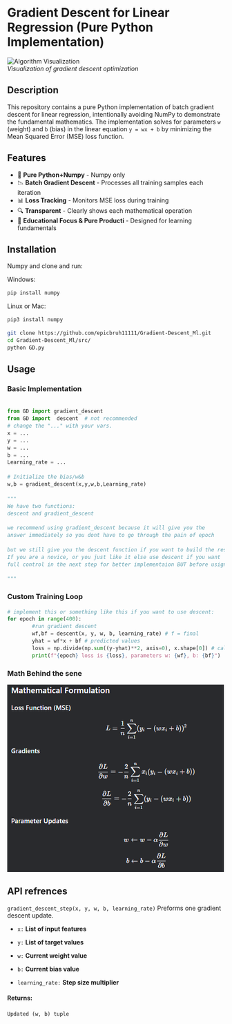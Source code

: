 # Gradient Descent for Linear Regression (Pure Python Implementation)

![Algorithm Visualization](https://miro.medium.com/max/1400/1*7QS7ap8lq4KXGYEVsP3Q2w.gif)  
*Visualization of gradient descent optimization*

## Description

This repository contains a pure Python implementation of batch gradient descent for linear regression, intentionally avoiding NumPy to demonstrate the fundamental mathematics. The implementation solves for parameters `w` (weight) and `b` (bias) in the linear equation `y = wx + b` by minimizing the Mean Squared Error (MSE) loss function.

## Features

- 🧠 **Pure Python+Numpy** - Numpy only
- 📉 **Batch Gradient Descent** - Processes all training samples each iteration
- 📊 **Loss Tracking** - Monitors MSE loss during training
- 🔍 **Transparent** - Clearly shows each mathematical operation
- 🎯 **Educational Focus & Pure Producti** - Designed for learning fundamentals

## Installation

Numpy and clone and run:

Windows:
```py
pip install numpy
```
Linux or Mac:
```py
pip3 install numpy
```

```bash
git clone https://github.com/epicbruh11111/Gradient-Descent_Ml.git
cd Gradient-Descent_Ml/src/
python GD.py
```
## Usage

### Basic Implementation

```py

from GD import gradient_descent   
from GD import  descent  # not recommended
# change the "..." with your vars.
x = ... 
y = ...
w = ...
b = ...
Learning_rate = ...

# Initialize the bias/w&b 
w,b = gradient_descent(x,y,w,b,Learning_rate)

"""
We have two functions:
descent and gradient_descent

we recommend using gradient_descent because it will give you the
answer immediately so you dont have to go through the pain of epoch

but we still give you the descent function if you want to build the rest from scratch. in nutshell use gradient_descent for fast implementation,
If you are a novice, or you just like it else use descent if you want
full control in the next step for better implementaion BUT before usign descent read the code to know how to implement the rest

"""
```
### Custom Training Loop

```py
# implement this or something like this if you want to use descent:
for epoch in range(400):
        #run gradient descent
        wf,bf = descent(x, y, w, b, learning_rate) # f = final
        yhat = wf*x + bf # predicted values
        loss = np.divide(np.sum((y-yhat)**2, axis=0), x.shape[0]) # calculate loss
        print(f"{epoch} loss is {loss}, parameters w: {wf}, b: {bf}")  # print loss and parameters

```
### Math Behind the sene

<img src="./Formula.png" />

## API refrences

``` gradient_descent_step(x, y, w, b, learning_rate) ```
Preforms one gradient descent update.

* ```x:``` **List of input features**

* ```y:``` **List of target values**

* ```w:``` **Current weight value**

* ```b:``` **Current bias value**

* ```learning_rate:``` **Step size multiplier**

#### Returns:

``` Updated (w, b) tuple ```